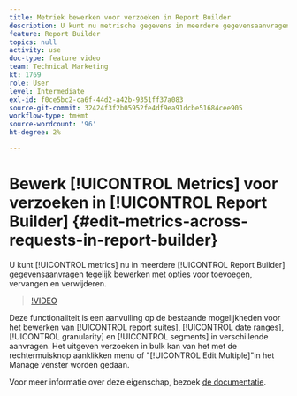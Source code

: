 ```yaml
---
title: Metriek bewerken voor verzoeken in Report Builder
description: U kunt nu metrische gegevens in meerdere gegevensaanvragen voor Report Builder tegelijk bewerken met de opties voor toevoegen, vervangen en verwijderen.
feature: Report Builder
topics: null
activity: use
doc-type: feature video
team: Technical Marketing
kt: 1769
role: User
level: Intermediate
exl-id: f0ce5bc2-ca6f-44d2-a42b-9351ff37a083
source-git-commit: 32424f3f2b05952fe4df9ea91dcbe51684cee905
workflow-type: tm+mt
source-wordcount: '96'
ht-degree: 2%

---
```


# Bewerk [!UICONTROL Metrics] voor verzoeken in [!UICONTROL Report Builder] {#edit-metrics-across-requests-in-report-builder}

U kunt [!UICONTROL metrics] nu in meerdere [!UICONTROL Report Builder] gegevensaanvragen tegelijk bewerken met opties voor toevoegen, vervangen en verwijderen.

>[!VIDEO](https://video.tv.adobe.com/v/23547/?quality=12)

Deze functionaliteit is een aanvulling op de bestaande mogelijkheden voor het bewerken van [!UICONTROL report suites], [!UICONTROL date ranges], [!UICONTROL granularity] en [!UICONTROL segments] in verschillende aanvragen. Het uitgeven verzoeken in bulk kan van het met de rechtermuisknop aanklikken menu of &quot;[!UICONTROL Edit Multiple]&quot;in het Manage venster worden gedaan.

Voor meer informatie over deze eigenschap, bezoek [de documentatie](https://marketing.adobe.com/resources/help/en_US/arb/edit_multiple_metrics.html).
